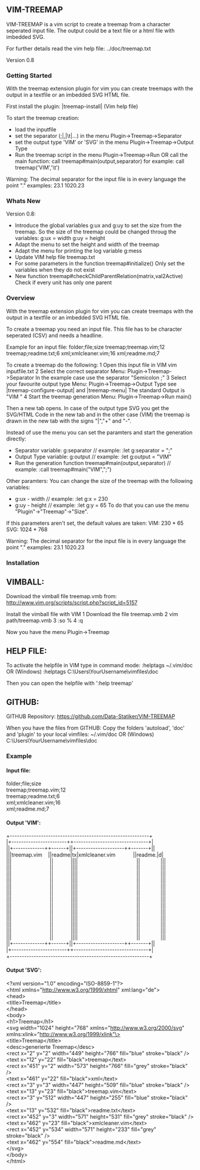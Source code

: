 ## VIM-TREEMAP

VIM-TREEMAP is a vim script to create a treemap from a character seperated input file. The output could be a text file or a html file with imbedded SVG.

For further details read the vim help file:
../doc/treemap.txt

Version 0.8

### Getting Started

With the treemap extension plugin for vim you can create treemaps with the
output in a textfile or an imbedded SVG HTML file.

First install the plugin: |treemap-install| (Vim help file)

To start the treemap creation:
- load the inputfile
- set the separator (;|,|\t|...) in the menu Plugin->Treemap->Separator
- set the output type 'VIM' or 'SVG' in the menu Plugin->Treemap->Output Type
- Run the treemap script in the menu Plugin->Treemap->Run    OR
  call the main function: call treemap#main(output,separator)
  for example: call treemap('VIM','\t')

Warning: The decimal separator for the input file is in every language the point "."
         examples:   23.1
                   1020.23

### Whats New

Version 0.8:
*	Introduce the global variables g:ux and g:uy to set the size from the
	treemap. So the size of the treemap could be changed throug the variables:
	g:ux = width
	g:uy = height
*	Adapt the menu to set the height and width of the treemap
*	Adapt the menu for printing the log variable g:mess
*	Update VIM help file treemap.txt
*	For some parameters in the function treemap#initialize()
  	Only set the variables when they do not exist
*	New function treemap#checkChildParentRelation(matrix,val2Active)
  	Check if every unit has only one parent

### Overview

With the treemap extension plugin for vim you can create treemaps with the
output in a textfile or an imbedded SVG HTML file.

To create a treemap you need an input file. This file has to be character
seperated (CSV) and needs a headline.

Example for an input file:
folder;file;size
treemap;treemap.vim;12
treemap;readme.txt;6
xml;xmlcleaner.vim;16
xml;readme.md;7

To create a treemap do the following:
1 Open this input file in VIM
  vim inputfile.txt
2 Select the correct separator
  Menu: Plugin->Treemap->Separator
  In the example case use the separator "Semicolon ;"
3 Select your favourite output type
  Menu: Plugin->Treemap->Output Type
  see |treemap-configure-output| and |treemap-menu|
  The standard Output is "VIM <Textfile>"
4 Start the treemap generation
  Menu: Plugin->Treemap->Run main()

Then a new tab opens. In case of the output type SVG you get the SVG/HTML Code
in the new tab and in the other case (VIM) the treemap is drawn in the new tab
with the signs "|","+" and "-".

Instead of use the menu you can set the paramters and start the generation
directly:
- Separator
  variable: g:separator                      // example: :let g:separator = ";"
- Output Type
  variable: g:output                         // example: :let g:output = "VIM"
- Run the generation
  function treemap#main(output,separator)    // example: :call treemap#main("VIM",";")

Other paramters:
You can change the size of the treemap with the following variables:
- g:ux - width                                // example: :let g:x = 230
- g:uy - height                               // example: :let g:y = 65
To do that you can use the menu "Plugin"->"Treemap"->"Size".

If this parameters aren't set, the default values are taken:
VIM:  230 * 65
SVG: 1024 * 768

Warning: The decimal separator for the input file is in every language the point "."
         examples:   23.1
                   1020.23

### Installation

VIMBALL:
---------
Download the vimball file treemap.vmb from:
http://www.vim.org/scripts/script.php?script_id=5157

Install the vimball file with VIM 
1 Download the file treemap.vmb
2 vim path/treemap.vmb
3 :so %
4 :q

Now you have the menu Plugin->Treemap

HELP FILE:
-----------
To activate the helpfile in VIM type in command mode:
 :helptags ~/.vim/doc
 OR (Windows)
 :helptags C:\Users\YourUsername\vimfiles\doc

Then you can open the helpfile with ':help treemap'

GITHUB:
--------
GITHUB Repository:
https://github.com/Data-Statiker/VIM-TREEMAP

When you have the files from GITHUB:
Copy the folders 'autoload', 'doc' and 'plugin' to your local vimfiles:
 ~/.vim/doc
 OR (Windows)
 C:\Users\YourUsername\vimfiles\doc

### Example
#### Input file:
folder;file;size<br>
treemap;treemap.vim;12<br>
treemap;readme.txt;6<br>
xml;xmlcleaner.vim;16<br>
xml;readme.md;7<br>

#### Output 'VIM':
+----------------------------------------------------------+&nbsp;&nbsp;&nbsp;&nbsp;<br>
|+-----------------------++-------------------------------+|&nbsp;&nbsp;&nbsp;&nbsp;<br>
||+-------------++------+||+--------------------++-------+||&nbsp;&nbsp;&nbsp;&nbsp;<br>
|||treemap.vim&nbsp;&nbsp;&nbsp;&nbsp;||readme|tx|xmlcleaner.vim&nbsp;&nbsp;&nbsp;&nbsp;&nbsp;&nbsp;&nbsp;&nbsp;&nbsp;&nbsp;&nbsp;&nbsp;||readme.|d|&nbsp;&nbsp;&nbsp;&nbsp;<br>
|||&nbsp;&nbsp;&nbsp;&nbsp;&nbsp;&nbsp;&nbsp;&nbsp;&nbsp;&nbsp;&nbsp;&nbsp;&nbsp;&nbsp;&nbsp;&nbsp;&nbsp;&nbsp;&nbsp;&nbsp;&nbsp;&nbsp;&nbsp;&nbsp;&nbsp;&nbsp;||&nbsp;&nbsp;&nbsp;&nbsp;&nbsp;&nbsp;&nbsp;&nbsp;&nbsp;&nbsp;&nbsp;&nbsp;||||&nbsp;&nbsp;&nbsp;&nbsp;&nbsp;&nbsp;&nbsp;&nbsp;&nbsp;&nbsp;&nbsp;&nbsp;&nbsp;&nbsp;&nbsp;&nbsp;&nbsp;&nbsp;&nbsp;&nbsp;&nbsp;&nbsp;&nbsp;&nbsp;&nbsp;&nbsp;&nbsp;&nbsp;&nbsp;&nbsp;&nbsp;&nbsp;&nbsp;&nbsp;&nbsp;&nbsp;&nbsp;&nbsp;&nbsp;&nbsp;||&nbsp;&nbsp;&nbsp;&nbsp;&nbsp;&nbsp;&nbsp;&nbsp;&nbsp;&nbsp;&nbsp;&nbsp;&nbsp;&nbsp;|||&nbsp;&nbsp;&nbsp;&nbsp;<br>
|||&nbsp;&nbsp;&nbsp;&nbsp;&nbsp;&nbsp;&nbsp;&nbsp;&nbsp;&nbsp;&nbsp;&nbsp;&nbsp;&nbsp;&nbsp;&nbsp;&nbsp;&nbsp;&nbsp;&nbsp;&nbsp;&nbsp;&nbsp;&nbsp;&nbsp;&nbsp;||&nbsp;&nbsp;&nbsp;&nbsp;&nbsp;&nbsp;&nbsp;&nbsp;&nbsp;&nbsp;&nbsp;&nbsp;||||&nbsp;&nbsp;&nbsp;&nbsp;&nbsp;&nbsp;&nbsp;&nbsp;&nbsp;&nbsp;&nbsp;&nbsp;&nbsp;&nbsp;&nbsp;&nbsp;&nbsp;&nbsp;&nbsp;&nbsp;&nbsp;&nbsp;&nbsp;&nbsp;&nbsp;&nbsp;&nbsp;&nbsp;&nbsp;&nbsp;&nbsp;&nbsp;&nbsp;&nbsp;&nbsp;&nbsp;&nbsp;&nbsp;&nbsp;&nbsp;||&nbsp;&nbsp;&nbsp;&nbsp;&nbsp;&nbsp;&nbsp;&nbsp;&nbsp;&nbsp;&nbsp;&nbsp;&nbsp;&nbsp;|||&nbsp;&nbsp;&nbsp;&nbsp;<br>
|||&nbsp;&nbsp;&nbsp;&nbsp;&nbsp;&nbsp;&nbsp;&nbsp;&nbsp;&nbsp;&nbsp;&nbsp;&nbsp;&nbsp;&nbsp;&nbsp;&nbsp;&nbsp;&nbsp;&nbsp;&nbsp;&nbsp;&nbsp;&nbsp;&nbsp;&nbsp;||&nbsp;&nbsp;&nbsp;&nbsp;&nbsp;&nbsp;&nbsp;&nbsp;&nbsp;&nbsp;&nbsp;&nbsp;||||&nbsp;&nbsp;&nbsp;&nbsp;&nbsp;&nbsp;&nbsp;&nbsp;&nbsp;&nbsp;&nbsp;&nbsp;&nbsp;&nbsp;&nbsp;&nbsp;&nbsp;&nbsp;&nbsp;&nbsp;&nbsp;&nbsp;&nbsp;&nbsp;&nbsp;&nbsp;&nbsp;&nbsp;&nbsp;&nbsp;&nbsp;&nbsp;&nbsp;&nbsp;&nbsp;&nbsp;&nbsp;&nbsp;&nbsp;&nbsp;||&nbsp;&nbsp;&nbsp;&nbsp;&nbsp;&nbsp;&nbsp;&nbsp;&nbsp;&nbsp;&nbsp;&nbsp;&nbsp;&nbsp;|||&nbsp;&nbsp;&nbsp;&nbsp;<br>
|||&nbsp;&nbsp;&nbsp;&nbsp;&nbsp;&nbsp;&nbsp;&nbsp;&nbsp;&nbsp;&nbsp;&nbsp;&nbsp;&nbsp;&nbsp;&nbsp;&nbsp;&nbsp;&nbsp;&nbsp;&nbsp;&nbsp;&nbsp;&nbsp;&nbsp;&nbsp;||&nbsp;&nbsp;&nbsp;&nbsp;&nbsp;&nbsp;&nbsp;&nbsp;&nbsp;&nbsp;&nbsp;&nbsp;||||&nbsp;&nbsp;&nbsp;&nbsp;&nbsp;&nbsp;&nbsp;&nbsp;&nbsp;&nbsp;&nbsp;&nbsp;&nbsp;&nbsp;&nbsp;&nbsp;&nbsp;&nbsp;&nbsp;&nbsp;&nbsp;&nbsp;&nbsp;&nbsp;&nbsp;&nbsp;&nbsp;&nbsp;&nbsp;&nbsp;&nbsp;&nbsp;&nbsp;&nbsp;&nbsp;&nbsp;&nbsp;&nbsp;&nbsp;&nbsp;||&nbsp;&nbsp;&nbsp;&nbsp;&nbsp;&nbsp;&nbsp;&nbsp;&nbsp;&nbsp;&nbsp;&nbsp;&nbsp;&nbsp;|||&nbsp;&nbsp;&nbsp;&nbsp;<br>
|||&nbsp;&nbsp;&nbsp;&nbsp;&nbsp;&nbsp;&nbsp;&nbsp;&nbsp;&nbsp;&nbsp;&nbsp;&nbsp;&nbsp;&nbsp;&nbsp;&nbsp;&nbsp;&nbsp;&nbsp;&nbsp;&nbsp;&nbsp;&nbsp;&nbsp;&nbsp;||&nbsp;&nbsp;&nbsp;&nbsp;&nbsp;&nbsp;&nbsp;&nbsp;&nbsp;&nbsp;&nbsp;&nbsp;||||&nbsp;&nbsp;&nbsp;&nbsp;&nbsp;&nbsp;&nbsp;&nbsp;&nbsp;&nbsp;&nbsp;&nbsp;&nbsp;&nbsp;&nbsp;&nbsp;&nbsp;&nbsp;&nbsp;&nbsp;&nbsp;&nbsp;&nbsp;&nbsp;&nbsp;&nbsp;&nbsp;&nbsp;&nbsp;&nbsp;&nbsp;&nbsp;&nbsp;&nbsp;&nbsp;&nbsp;&nbsp;&nbsp;&nbsp;&nbsp;||&nbsp;&nbsp;&nbsp;&nbsp;&nbsp;&nbsp;&nbsp;&nbsp;&nbsp;&nbsp;&nbsp;&nbsp;&nbsp;&nbsp;|||&nbsp;&nbsp;&nbsp;&nbsp;<br>
|||&nbsp;&nbsp;&nbsp;&nbsp;&nbsp;&nbsp;&nbsp;&nbsp;&nbsp;&nbsp;&nbsp;&nbsp;&nbsp;&nbsp;&nbsp;&nbsp;&nbsp;&nbsp;&nbsp;&nbsp;&nbsp;&nbsp;&nbsp;&nbsp;&nbsp;&nbsp;||&nbsp;&nbsp;&nbsp;&nbsp;&nbsp;&nbsp;&nbsp;&nbsp;&nbsp;&nbsp;&nbsp;&nbsp;||||&nbsp;&nbsp;&nbsp;&nbsp;&nbsp;&nbsp;&nbsp;&nbsp;&nbsp;&nbsp;&nbsp;&nbsp;&nbsp;&nbsp;&nbsp;&nbsp;&nbsp;&nbsp;&nbsp;&nbsp;&nbsp;&nbsp;&nbsp;&nbsp;&nbsp;&nbsp;&nbsp;&nbsp;&nbsp;&nbsp;&nbsp;&nbsp;&nbsp;&nbsp;&nbsp;&nbsp;&nbsp;&nbsp;&nbsp;&nbsp;||&nbsp;&nbsp;&nbsp;&nbsp;&nbsp;&nbsp;&nbsp;&nbsp;&nbsp;&nbsp;&nbsp;&nbsp;&nbsp;&nbsp;|||&nbsp;&nbsp;&nbsp;&nbsp;<br>
|||&nbsp;&nbsp;&nbsp;&nbsp;&nbsp;&nbsp;&nbsp;&nbsp;&nbsp;&nbsp;&nbsp;&nbsp;&nbsp;&nbsp;&nbsp;&nbsp;&nbsp;&nbsp;&nbsp;&nbsp;&nbsp;&nbsp;&nbsp;&nbsp;&nbsp;&nbsp;||&nbsp;&nbsp;&nbsp;&nbsp;&nbsp;&nbsp;&nbsp;&nbsp;&nbsp;&nbsp;&nbsp;&nbsp;||||&nbsp;&nbsp;&nbsp;&nbsp;&nbsp;&nbsp;&nbsp;&nbsp;&nbsp;&nbsp;&nbsp;&nbsp;&nbsp;&nbsp;&nbsp;&nbsp;&nbsp;&nbsp;&nbsp;&nbsp;&nbsp;&nbsp;&nbsp;&nbsp;&nbsp;&nbsp;&nbsp;&nbsp;&nbsp;&nbsp;&nbsp;&nbsp;&nbsp;&nbsp;&nbsp;&nbsp;&nbsp;&nbsp;&nbsp;&nbsp;||&nbsp;&nbsp;&nbsp;&nbsp;&nbsp;&nbsp;&nbsp;&nbsp;&nbsp;&nbsp;&nbsp;&nbsp;&nbsp;&nbsp;|||&nbsp;&nbsp;&nbsp;&nbsp;<br>
|||&nbsp;&nbsp;&nbsp;&nbsp;&nbsp;&nbsp;&nbsp;&nbsp;&nbsp;&nbsp;&nbsp;&nbsp;&nbsp;&nbsp;&nbsp;&nbsp;&nbsp;&nbsp;&nbsp;&nbsp;&nbsp;&nbsp;&nbsp;&nbsp;&nbsp;&nbsp;||&nbsp;&nbsp;&nbsp;&nbsp;&nbsp;&nbsp;&nbsp;&nbsp;&nbsp;&nbsp;&nbsp;&nbsp;||||&nbsp;&nbsp;&nbsp;&nbsp;&nbsp;&nbsp;&nbsp;&nbsp;&nbsp;&nbsp;&nbsp;&nbsp;&nbsp;&nbsp;&nbsp;&nbsp;&nbsp;&nbsp;&nbsp;&nbsp;&nbsp;&nbsp;&nbsp;&nbsp;&nbsp;&nbsp;&nbsp;&nbsp;&nbsp;&nbsp;&nbsp;&nbsp;&nbsp;&nbsp;&nbsp;&nbsp;&nbsp;&nbsp;&nbsp;&nbsp;||&nbsp;&nbsp;&nbsp;&nbsp;&nbsp;&nbsp;&nbsp;&nbsp;&nbsp;&nbsp;&nbsp;&nbsp;&nbsp;&nbsp;|||&nbsp;&nbsp;&nbsp;&nbsp;<br>
|||&nbsp;&nbsp;&nbsp;&nbsp;&nbsp;&nbsp;&nbsp;&nbsp;&nbsp;&nbsp;&nbsp;&nbsp;&nbsp;&nbsp;&nbsp;&nbsp;&nbsp;&nbsp;&nbsp;&nbsp;&nbsp;&nbsp;&nbsp;&nbsp;&nbsp;&nbsp;||&nbsp;&nbsp;&nbsp;&nbsp;&nbsp;&nbsp;&nbsp;&nbsp;&nbsp;&nbsp;&nbsp;&nbsp;||||&nbsp;&nbsp;&nbsp;&nbsp;&nbsp;&nbsp;&nbsp;&nbsp;&nbsp;&nbsp;&nbsp;&nbsp;&nbsp;&nbsp;&nbsp;&nbsp;&nbsp;&nbsp;&nbsp;&nbsp;&nbsp;&nbsp;&nbsp;&nbsp;&nbsp;&nbsp;&nbsp;&nbsp;&nbsp;&nbsp;&nbsp;&nbsp;&nbsp;&nbsp;&nbsp;&nbsp;&nbsp;&nbsp;&nbsp;&nbsp;||&nbsp;&nbsp;&nbsp;&nbsp;&nbsp;&nbsp;&nbsp;&nbsp;&nbsp;&nbsp;&nbsp;&nbsp;&nbsp;&nbsp;|||&nbsp;&nbsp;&nbsp;&nbsp;<br>
|||&nbsp;&nbsp;&nbsp;&nbsp;&nbsp;&nbsp;&nbsp;&nbsp;&nbsp;&nbsp;&nbsp;&nbsp;&nbsp;&nbsp;&nbsp;&nbsp;&nbsp;&nbsp;&nbsp;&nbsp;&nbsp;&nbsp;&nbsp;&nbsp;&nbsp;&nbsp;||&nbsp;&nbsp;&nbsp;&nbsp;&nbsp;&nbsp;&nbsp;&nbsp;&nbsp;&nbsp;&nbsp;&nbsp;||||&nbsp;&nbsp;&nbsp;&nbsp;&nbsp;&nbsp;&nbsp;&nbsp;&nbsp;&nbsp;&nbsp;&nbsp;&nbsp;&nbsp;&nbsp;&nbsp;&nbsp;&nbsp;&nbsp;&nbsp;&nbsp;&nbsp;&nbsp;&nbsp;&nbsp;&nbsp;&nbsp;&nbsp;&nbsp;&nbsp;&nbsp;&nbsp;&nbsp;&nbsp;&nbsp;&nbsp;&nbsp;&nbsp;&nbsp;&nbsp;||&nbsp;&nbsp;&nbsp;&nbsp;&nbsp;&nbsp;&nbsp;&nbsp;&nbsp;&nbsp;&nbsp;&nbsp;&nbsp;&nbsp;|||&nbsp;&nbsp;&nbsp;&nbsp;<br>
|||&nbsp;&nbsp;&nbsp;&nbsp;&nbsp;&nbsp;&nbsp;&nbsp;&nbsp;&nbsp;&nbsp;&nbsp;&nbsp;&nbsp;&nbsp;&nbsp;&nbsp;&nbsp;&nbsp;&nbsp;&nbsp;&nbsp;&nbsp;&nbsp;&nbsp;&nbsp;||&nbsp;&nbsp;&nbsp;&nbsp;&nbsp;&nbsp;&nbsp;&nbsp;&nbsp;&nbsp;&nbsp;&nbsp;||||&nbsp;&nbsp;&nbsp;&nbsp;&nbsp;&nbsp;&nbsp;&nbsp;&nbsp;&nbsp;&nbsp;&nbsp;&nbsp;&nbsp;&nbsp;&nbsp;&nbsp;&nbsp;&nbsp;&nbsp;&nbsp;&nbsp;&nbsp;&nbsp;&nbsp;&nbsp;&nbsp;&nbsp;&nbsp;&nbsp;&nbsp;&nbsp;&nbsp;&nbsp;&nbsp;&nbsp;&nbsp;&nbsp;&nbsp;&nbsp;||&nbsp;&nbsp;&nbsp;&nbsp;&nbsp;&nbsp;&nbsp;&nbsp;&nbsp;&nbsp;&nbsp;&nbsp;&nbsp;&nbsp;|||&nbsp;&nbsp;&nbsp;&nbsp;<br>
|||&nbsp;&nbsp;&nbsp;&nbsp;&nbsp;&nbsp;&nbsp;&nbsp;&nbsp;&nbsp;&nbsp;&nbsp;&nbsp;&nbsp;&nbsp;&nbsp;&nbsp;&nbsp;&nbsp;&nbsp;&nbsp;&nbsp;&nbsp;&nbsp;&nbsp;&nbsp;||&nbsp;&nbsp;&nbsp;&nbsp;&nbsp;&nbsp;&nbsp;&nbsp;&nbsp;&nbsp;&nbsp;&nbsp;||||&nbsp;&nbsp;&nbsp;&nbsp;&nbsp;&nbsp;&nbsp;&nbsp;&nbsp;&nbsp;&nbsp;&nbsp;&nbsp;&nbsp;&nbsp;&nbsp;&nbsp;&nbsp;&nbsp;&nbsp;&nbsp;&nbsp;&nbsp;&nbsp;&nbsp;&nbsp;&nbsp;&nbsp;&nbsp;&nbsp;&nbsp;&nbsp;&nbsp;&nbsp;&nbsp;&nbsp;&nbsp;&nbsp;&nbsp;&nbsp;||&nbsp;&nbsp;&nbsp;&nbsp;&nbsp;&nbsp;&nbsp;&nbsp;&nbsp;&nbsp;&nbsp;&nbsp;&nbsp;&nbsp;|||&nbsp;&nbsp;&nbsp;&nbsp;<br>
|||&nbsp;&nbsp;&nbsp;&nbsp;&nbsp;&nbsp;&nbsp;&nbsp;&nbsp;&nbsp;&nbsp;&nbsp;&nbsp;&nbsp;&nbsp;&nbsp;&nbsp;&nbsp;&nbsp;&nbsp;&nbsp;&nbsp;&nbsp;&nbsp;&nbsp;&nbsp;||&nbsp;&nbsp;&nbsp;&nbsp;&nbsp;&nbsp;&nbsp;&nbsp;&nbsp;&nbsp;&nbsp;&nbsp;||||&nbsp;&nbsp;&nbsp;&nbsp;&nbsp;&nbsp;&nbsp;&nbsp;&nbsp;&nbsp;&nbsp;&nbsp;&nbsp;&nbsp;&nbsp;&nbsp;&nbsp;&nbsp;&nbsp;&nbsp;&nbsp;&nbsp;&nbsp;&nbsp;&nbsp;&nbsp;&nbsp;&nbsp;&nbsp;&nbsp;&nbsp;&nbsp;&nbsp;&nbsp;&nbsp;&nbsp;&nbsp;&nbsp;&nbsp;&nbsp;||&nbsp;&nbsp;&nbsp;&nbsp;&nbsp;&nbsp;&nbsp;&nbsp;&nbsp;&nbsp;&nbsp;&nbsp;&nbsp;&nbsp;|||&nbsp;&nbsp;&nbsp;&nbsp;<br>
||+-------------++------+||+--------------------++-------+||&nbsp;&nbsp;&nbsp;&nbsp;<br>
|+-----------------------++-------------------------------+|&nbsp;&nbsp;&nbsp;&nbsp;<br>
+----------------------------------------------------------+&nbsp;&nbsp;&nbsp;&nbsp;<br>
 

#### Output 'SVG':
\<?xml version="1.0" encoding="ISO-8859-1"?\><br>
\<html xmlns="http://www.w3.org/1999/xhtml" xml:lang="de"\><br>
\<head\><br>
\<title\>Treemap\</title\><br>
\</head\><br>
\<body\><br>
\<h1\>Treemap\</h1\><br>
\<svg width="1024" height="768" xmlns="http://www.w3.org/2000/svg" xmlns:xlink="http://www.w3.org/1999/xlink"\><br>
\<title\>Treemap\</title\><br>
\<desc\>generierte Treemap\</desc\><br>
\<rect x="2" y="2" width="449" height="766" fill="blue" stroke="black" /\><br>
\<text x="12" y="22" fill="black"\>treemap\</text\><br>
\<rect x="451" y="2" width="573" height="766" fill="grey" stroke="black" /\><br>
\<text x="461" y="22" fill="black"\>xml\</text\><br>
\<rect x="3" y="3" width="447" height="509" fill="blue" stroke="black" /\><br>
\<text x="13" y="23" fill="black"\>treemap.vim\</text\><br>
\<rect x="3" y="512" width="447" height="255" fill="blue" stroke="black" /\><br>
\<text x="13" y="532" fill="black"\>readme.txt\</text\><br>
\<rect x="452" y="3" width="571" height="531" fill="grey" stroke="black" /\><br>
\<text x="462" y="23" fill="black"\>xmlcleaner.vim\</text\><br>
\<rect x="452" y="534" width="571" height="233" fill="grey" stroke="black" /\><br>
\<text x="462" y="554" fill="black"\>readme.md\</text\><br>
\</svg\><br>
\</body\><br>
\</html\><br>

